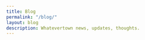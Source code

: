 ```yaml
---
title: Blog
permalink: "/blog/"
layout: blog
description: Whatevertown news, updates, thoughts.
---
```

